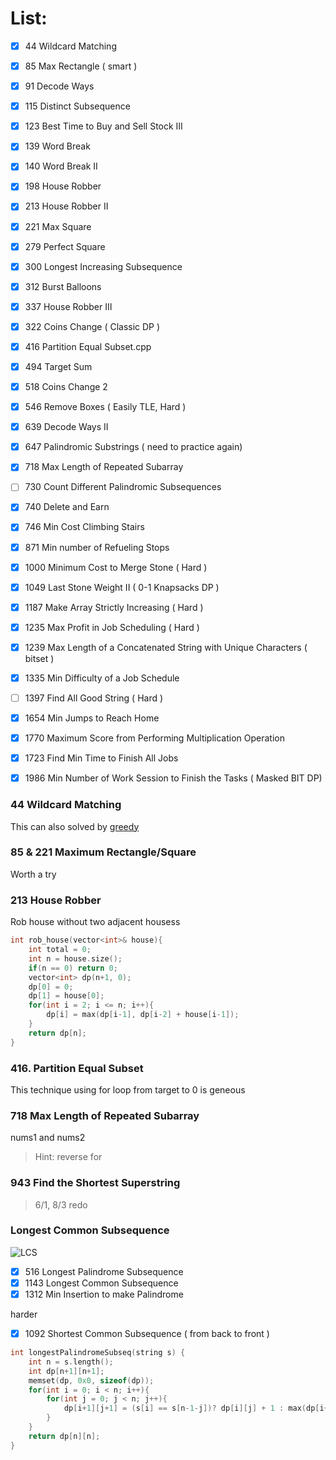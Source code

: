 # List:

- [x] 44   Wildcard Matching
- [x] 85   Max Rectangle ( smart )
- [x] 91   Decode Ways
- [x] 115  Distinct Subsequence
- [x] 123  Best Time to Buy and Sell Stock III
- [x] 139  Word Break
- [x] 140  Word Break II 
- [x] 198  House Robber
- [x] 213  House Robber II
- [x] 221  Max Square
- [x] 279  Perfect Square
- [x] 300  Longest Increasing Subsequence
- [x] 312  Burst Balloons
- [x] 337  House Robber III
- [x] 322  Coins Change ( Classic DP )
- [x] 416  Partition Equal Subset.cpp
- [x] 494  Target Sum
- [x] 518  Coins Change 2
- [x] 546  Remove Boxes ( Easily TLE, Hard )
- [x] 639  Decode Ways II 
- [x] 647  Palindromic Substrings ( need to practice again)
- [x] 718  Max Length of Repeated Subarray
- [ ] 730  Count Different Palindromic Subsequences
- [x] 740  Delete and Earn
- [x] 746  Min Cost Climbing Stairs
- [x] 871  Min number of Refueling Stops
- [x] 1000 Minimum Cost to Merge Stone ( Hard )
- [x] 1049 Last Stone Weight II ( 0-1 Knapsacks DP )
- [x] 1187 Make Array Strictly Increasing ( Hard )
- [x] 1235 Max Profit in Job Scheduling ( Hard )
- [x] 1239 Max Length of a Concatenated String with Unique Characters ( bitset )
- [x] 1335 Min Difficulty of a Job Schedule
- [ ] 1397 Find All Good String ( Hard )
- [x] 1654 Min Jumps to Reach Home
- [x] 1770 Maximum Score from Performing Multiplication Operation
- [x] 1723 Find Min Time to Finish All Jobs
- [x] 1986 Min Number of Work Session to Finish the Tasks ( Masked BIT DP)


### 44 Wildcard Matching

This can also solved by [greedy](https://leetcode.com/problems/wildcard-matching/discuss/17888/Simple-greedy-Python-with-regexes)


### 85 & 221 Maximum Rectangle/Square

Worth a try

### 213 House Robber
Rob house without two adjacent housess

```cpp
int rob_house(vector<int>& house){
    int total = 0;
    int n = house.size();
    if(n == 0) return 0;
    vector<int> dp(n+1, 0);
    dp[0] = 0;
    dp[1] = house[0];
    for(int i = 2; i <= n; i++){
        dp[i] = max(dp[i-1], dp[i-2] + house[i-1]);
    }
    return dp[n];
}
```

### 416. Partition Equal Subset

This technique using for loop from target to 0 is geneous

### 718 Max Length of Repeated Subarray

nums1 and nums2
> Hint:  reverse for

### 943 Find the Shortest Superstring

> 6/1, 8/3 redo    

### Longest Common Subsequence

![LCS](https://assets.leetcode.com/users/votrubac/image_1564691262.png)

- [x] 516 Longest Palindrome Subsequence
- [x] 1143 Longest Common Subsequence
- [x] 1312 Min Insertion to make Palindrome

harder
- [x] 1092 Shortest Common Subsequence ( from back to front )


```cpp
int longestPalindromeSubseq(string s) {
    int n = s.length();
    int dp[n+1][n+1];
    memset(dp, 0x0, sizeof(dp));
    for(int i = 0; i < n; i++){
        for(int j = 0; j < n; j++){
            dp[i+1][j+1] = (s[i] == s[n-1-j])? dp[i][j] + 1 : max(dp[i+1][j], dp[i][j+1]);
        }
    }
    return dp[n][n];
}
```